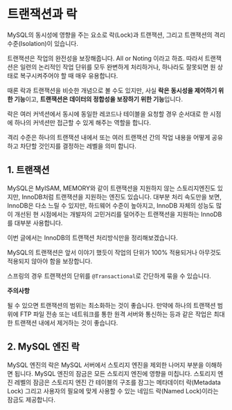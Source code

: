 # 트랜잭션과 락

MySQL의 동시성에 영향을 주는 요소로 락(Lock)과 트랜잭션, 그리고 트랜잭션의 격리 수준(Isolation)이 있습니다.

트랜잭션은 작업의 완전성을 보장해줍니다. All or Noting 이라고 하죠. 따라서 트랜잭션은 일련의 논리적인 작업 단위를 모두 완변하게 처리하거나, 하나라도 잘못되면 원 상태로 복구시켜주어야 할 때 매우 유용합니다.

때론 락과 트랜잭션을 비슷한 개념으로 볼 수도 있지만, 사실 **락은 동시성을 제어하기 위한 기능**이고, **트랜잭션은 데이터의 정합성을 보장하기 위한 기능**입니다.

락은 여러 커넥션에서 동시에 동일한 레코드나 테이블을 요청할 경우 순서대로 한 시점에 하나의 커넥션만 접근할 수 있게 해주는 역할을 합니다.

격리 수준은 하나의 트랜잭션 내에서 또는 여러 트랜잭션 간의 작업 내용을 어떻게 공유하고 차단할 것인지를 결정하는 레벨을 의미 합니다.

## 1. 트랜잭션

MySQL은 MyISAM, MEMORY와 같이 트랜잭션을 지원하지 않는 스토리지엔진도 있지만, InnoDB처럼 트랜잭션을 지원하는 엔진도 있습니다. 대부분 처리 속도만을 보면, InnoDB은 다소 느릴 수 있지만, 하드웨어 수준이 높아지고, InnoDB 자체의 성능도 많이 개선된 현 시점에서는 개발자의 고민거리를 덜어주는 트랜잭션을 지원하는 InnoDB를 대부분 사용합니다.

이번 글에서는 InnoDB의 트랜잭션 처리방식만을 정리해보겠습니다.

MySQL의 트랜잭션은 앞서 이야기 했듯이 작업의 단위가 100% 적용되거나 아무것도 적용되지 않아야 함을 보장합니다.

스프링의 경우 트랜잭션의 단위를 `@Transactional`로 간단하게 묶을 수 있습니다.

**주의사항**

될 수 있으면 트랜잭션의 범위는 최소화하는 것이 좋습니다. 만약에 하나의 트랜잭션 범위에 FTP 파일 전송 또는 네트워크를 통한 원격 서버와 통신하는 등과 같은 작업은 최대한 트랜잭션 내에서 제거하는 것이 좋습니다.

## 2. MySQL 엔진 락

MySQL 엔진의 락은 MySQL 서버에서 스토리지 엔진을 제외한 나머지 부분을 이해하면 됩니다. MySQL 엔진의 잠금은 모든 스토리지 엔진에 영향을 미칩니다. 스토리지 엔진 레벨의 잠금은 스토리지 엔진 간 테이블의 구조를 잠그는 메타데이터 락(Metadata Lock) 그리고 사용자의 필요에 맞게 사용할 수 있는 네임드 락(Named Lock)이라는 잠금도 제공합니다.
